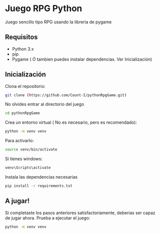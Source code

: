 # Juego RPG Python
Juego sencillo tipo RPG usando la libreria de pygame

## Requisitos
* Python 3.x 
* pip
* Pygame ( Ó tambien puedes instalar dependencias. Ver Inicialización)
  
## Inicialización

Clona el repositorio: 
```bash
git clone (https://github.com/Count-I/pythonRpgGame.git)
```
No olvides entrar al directorio del juego
```bash
cd pythonRpgGame
```
Crea un entorno virtual ( No es necesario, pero es recomendado):
```bash
python -m venv venv
```
Para activarlo: 
```bash
source venv/bin/activate
```
Si tienes windows:
```bash
venv\Scripts\activate
```  
Instala las dependencias necesarias
```bash
pip install -r requirements.txt
```
## A jugar!
Si completaste los pasos anteriores satisfactoriamente, deberias ser capaz de jugar ahora. 
Prueba a ejecutar el juego:
```bash
python -m venv venv
```
